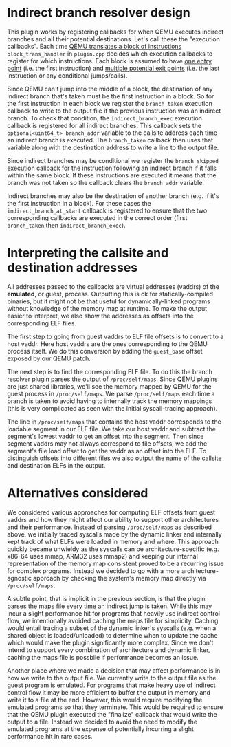 # Indirect branch resolver design

This plugin works by registering callbacks for when QEMU executes indirect branches and all their
potential destinations. Let's call these the "execution callbacks". Each time [QEMU translates a
block of instructions](https://qemu.readthedocs.io/en/latest/devel/tcg.html#translator-internals)
`block_trans_handler` in `plugin.cpp` decides which execution callbacks to register for which
instructions. Each block is assumed to have [one entry
point](https://qemu.readthedocs.io/en/latest/devel/tcg.html#direct-block-chaining) (i.e. the first
instruction) and [multiple potential exit
points](https://github.com/qemu/qemu/blob/master/tcg/README#L78-L79) (i.e. the last instruction or
any conditional jumps/calls).

Since QEMU can't jump into the middle of a block, the destination of any indirect branch that's
taken must be the first instruction in a block. So for the first instruction in each block we
register the `branch_taken` execution callback to write to the output file if the previous
instruction was an indirect branch. To check that condition, the `indirect_branch_exec` execution
callback is registered for all indirect branches. This callback sets the `optional<uint64_t>
branch_addr` variable to the callsite address each time an indirect branch is executed. The
`branch_taken` callback then uses that variable along with the destination address to write a line
to the output file.

Since indirect branches may be conditional we register the `branch_skipped` execution callback for
the instruction following an indirect branch if it falls within the same block. If these
instructions are executed it means that the branch was not taken so the callback clears the
`branch_addr` variable.

Indirect branches may also be the destination of another branch (e.g. if it's the first instruction
in a block). For these cases the `indirect_branch_at_start` callback is registered to ensure that
the two corresponding callbacks are executed in the correct order (first `branch_taken` then
`indirect_branch_exec`).


# Interpreting the callsite and destination addresses

All addresses passed to the callbacks are virtual addresses (vaddrs) of the **emulated**, or guest,
process. Outputting this is ok for statically-compiled binaries, but it might not be that useful for
dynamically-linked programs without knowledge of the memory map at runtime. To make the output
easier to interpret, we also show the addresses as offsets into the corresponding ELF files.

The first step to going from guest vaddrs to ELF file offsets is to convert to a host vaddr.
Here host vaddrs are the ones corresponding to the QEMU process itself. We do this conversion by
adding the `guest_base` offset exposed by our QEMU patch.

The next step is to find the corresponding ELF file. To do this the branch resolver plugin parses
the output of `/proc/self/maps`. Since QEMU plugins are just shared libraries, we'll see the memory
mapped by QEMU for the guest process in `/proc/self/maps`. We parse `/proc/self/maps` each time a
branch is taken to avoid having to internally track the memory mappings (this is very complicated as
seen with the initial syscall-tracing approach).

The line in `/proc/self/maps` that contains the host vaddr corresponds to the loadable segment in
our ELF file. We take our host vaddr and subtract the segment's lowest vaddr to get an offset into
the segment. Then since segment vaddrs may not always correspond to file offsets, we add the
segment's file load offset to get the vaddr as an offset into the ELF. To distinguish offsets into
different files we also output the name of the callsite and destination ELFs in the output.

# Alternatives considered

We considered various approaches for computing ELF offsets from guest vaddrs and how they might
affect our ability to support other architectures and their performance. Instead of parsing
`/proc/self/maps` as described above, we initially traced syscalls made by the dynamic linker and
internally kept track of what ELFs were loaded in memory and where. This approach quickly became
unwieldy as the syscalls can be architecture-specific (e.g. x86-64 uses mmap, ARM32 uses mmap2) and
keeping our internal representation of the memory map consistent proved to be a recurring issue for
complex programs. Instead we decided to go with a more architecture-agnostic approach by checking
the system's memory map directly via `/proc/self/maps`.

A subtle point, that is implicit in the previous section, is that the plugin parses the maps file
every time an indirect jump is taken. While this may incur a slight performance hit for programs
that heavily use indirect control flow, we intentionally avoided caching the maps file for
simplicity. Caching would entail tracing a subset of the dynamic linker's syscalls (e.g. when a
shared object is loaded/unloaded) to determine when to update the cache which would make the plugin
significantly more complex. Since we don't intend to support every combination of architecture and
dynamic linker, caching the maps file is possbile if performance becomes an issue.

Another place where we made a decision that may affect performance is in how we write to the output
file. We currently write to the output file as the guest program is emulated.  For programs that
make heavy use of indirect control flow it may be more efficient to buffer the output in memory and
write it to a file at the end. However, this would require modifying the emulated programs so that
they terminate. This would be required to ensure that the QEMU plugin executed the "finalize"
callback that would write the output to a file. Instead we decided to avoid the need to modify the
emulated programs at the expense of potentially incurring a slight performance hit in rare cases.
